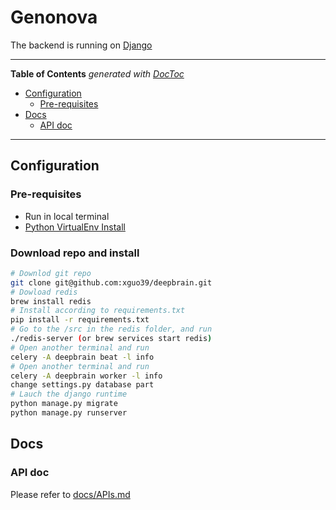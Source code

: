 
Genonova
==============================
The backend is running on [Django](https://www.djangoproject.com/)

----------------------------------------------------------------------------------------------
<!-- START doctoc generated TOC please keep comment here to allow auto update -->
<!-- DON'T EDIT THIS SECTION, INSTEAD RE-RUN doctoc TO UPDATE -->
**Table of Contents**  *generated with [DocToc](https://github.com/thlorenz/doctoc)*

- [Configuration](#configuration)
  - [Pre-requisites](#pre-requisites)
- [Docs](#docs)
  - [API doc](#api-doc)

<!-- END doctoc generated TOC please keep comment here to allow auto update -->
----------------------------------------------------------------------------------------------

Configuration
--------------
### Pre-requisites
* Run in local terminal
* [Python VirtualEnv Install](https://virtualenv.pypa.io/en/stable/installation/)
### Download repo and install
```bash
# Downlod git repo
git clone git@github.com:xguo39/deepbrain.git
# Dowload redis
brew install redis
# Install according to requirements.txt
pip install -r requirements.txt
# Go to the /src in the redis folder, and run
./redis-server (or brew services start redis)
# Open another terminal and run
celery -A deepbrain beat -l info
# Open another terminal and run
celery -A deepbrain worker -l info
change settings.py database part
# Lauch the django runtime
python manage.py migrate
python manage.py runserver
```

Docs
--------------
### API doc
Please refer to [docs/APIs.md](https://github.com/xguo39/deepbrain/blob/master/docs/APIs.md)

